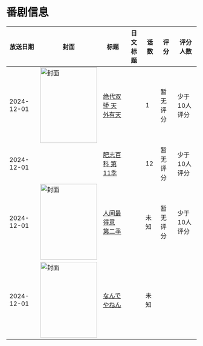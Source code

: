 # 番剧信息

|放送日期|封面|标题|日文标题|话数|评分|评分人数|
|---|---|---|---|---|---|---|
|2024-12-01|<img src="//lain.bgm.tv/pic/cover/c/ee/7f/395214_yY151.jpg" alt="封面" style="width:150px;height:200px;object-fit:cover;">|[绝代双骄 天外有天](https://bangumi.tv/subject/395214)||1|暂无评分|少于10人评分|
|2024-12-01||[肥志百科 第11季](https://bangumi.tv/subject/493750)||12|暂无评分|少于10人评分|
|2024-12-01|<img src="//lain.bgm.tv/pic/cover/c/f4/db/525800_z76wT.jpg" alt="封面" style="width:150px;height:200px;object-fit:cover;">|[人间最得意 第二季](https://bangumi.tv/subject/525800)||未知|暂无评分|少于10人评分|
|2024-12-01|<img src="//lain.bgm.tv/pic/cover/c/de/72/526368_4acpU.jpg" alt="封面" style="width:150px;height:200px;object-fit:cover;">|[なんでやねん](https://bangumi.tv/subject/526368)||未知|||
